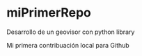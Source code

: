 # miPrimerRepo

Desarrollo de un geovisor con python library


Mi primera contribuación local para Github
